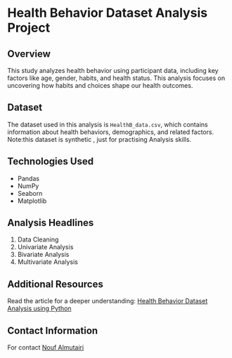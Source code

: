 # Health Behavior Dataset Analysis Project

## Overview
This study analyzes health behavior using participant data, including key factors like age, gender, habits, and health status. This analysis focuses on uncovering how habits and choices shape our health outcomes.

## Dataset
The dataset used in this analysis is `HealthB_data.csv`, which contains information about health behaviors, demographics, and related factors.
Note:this dataset is synthetic , just for practising Analysis skills.

## Technologies Used
- Pandas
- NumPy
- Seaborn
- Matplotlib

## Analysis Headlines
1. Data Cleaning
2. Univariate Analysis
3. Bivariate Analysis
4. Multivariate Analysis

## Additional Resources
Read the article for a deeper understanding: [Health Behavior Dataset Analysis using Python](https://www.linkedin.com/pulse/health-behavior-dataset-analysis-using-python-nouf-almutairi-p1moe/)

## Contact Information
For contact [Nouf Almutairi](https://www.linkedin.com/in/nouf-almutairi-5671132a2/)
